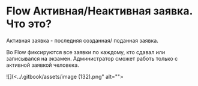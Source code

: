 # Flow Активная/Неактивная заявка. Что это?

Активная заявка - последняя созданная/ поданная заявка.

Во Flow фиксируются все заявки по каждому, кто сдавал или записывался на экзамен. Администратор сможет работь только с активной заявкой человека.

&#x20;

![](<../.gitbook/assets/image (132).png" alt=""><figcaption></figcaption></figure>
